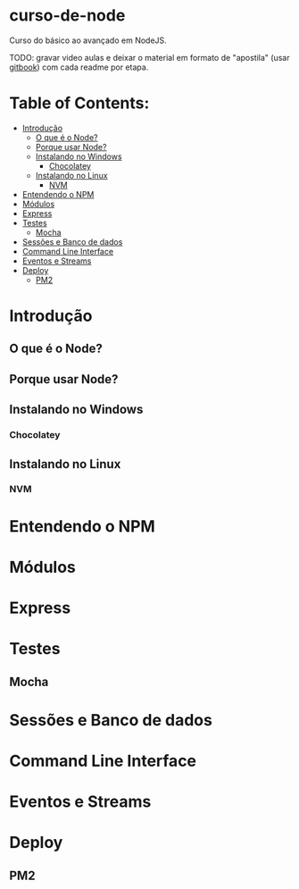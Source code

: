 # curso-de-node
Curso do básico ao avançado em NodeJS.

TODO: gravar video aulas e deixar o material em formato de "apostila" (usar [gitbook](https://www.gitbook.com/)) com cada readme por etapa.

# Table of Contents:

<!-- toc -->
* [Introdução](#introducao)
  * [O que é o Node?](#o-que-e-o-node)
  * [Porque usar Node?](#porque-usar-node)
  * [Instalando no Windows](#instalando-no-windows)
    * [Chocolatey](#chocolatey)
  * [Instalando no Linux](#instalando-no-linux)
    * [NVM](#nvm)
* [Entendendo o NPM](#entendendo-o-npm)
* [Módulos](#modulos)
* [Express](#express)
* [Testes](#testes)
  * [Mocha](#mocha)
* [Sessões e Banco de dados](#sessoes-e-banco-de-dados)
* [Command Line Interface](#command-line-interface)
* [Eventos e Streams](#eventos-e-streams)
* [Deploy](#deploy)
  * [PM2](#pm2)

<!-- toc stop -->
<!-- ps: table of contents generated by [readme-toc](https://www.npmjs.com/package/readme-toc) plugin.
 -->


# Introdução

## O que é o Node?
## Porque usar Node?
## Instalando no Windows
### Chocolatey
## Instalando no Linux
### NVM

# Entendendo o NPM

# Módulos

# Express

# Testes
## Mocha

# Sessões e Banco de dados

# Command Line Interface

# Eventos e Streams

# Deploy
## PM2

